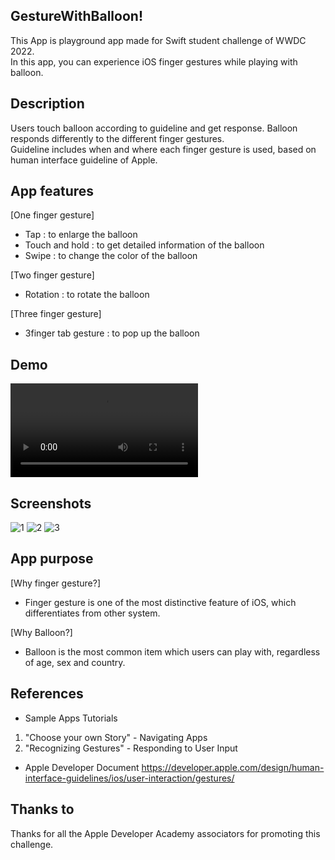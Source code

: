## GestureWithBalloon!

This App is playground app made for Swift student challenge of WWDC 2022.   
In this app, you can experience iOS finger gestures while playing with balloon.

## Description
Users touch balloon according to guideline and get response.
Balloon responds differently to the different finger gestures.    
Guideline includes when and where each finger gesture is used, based on human interface guideline of Apple.

## App features
[One finger gesture]
- Tap : to enlarge the balloon
- Touch and hold : to get detailed information of the balloon
- Swipe : to change the color of the balloon

[Two finger gesture]
- Rotation : to rotate the balloon

[Three finger gesture]
- 3finger tab gesture : to pop up the balloon

## Demo
![Demo](https://user-images.githubusercontent.com/103009135/167303831-9beb5c36-59c3-405e-814e-5104c1ff9719.mov)

## Screenshots
![1](https://user-images.githubusercontent.com/103009135/167303838-41ccea86-0011-4ccf-829e-3a5d421350da.png)
![2](https://user-images.githubusercontent.com/103009135/167303841-f27f6496-f224-4290-88e4-688805f9b8c2.png)
![3](https://user-images.githubusercontent.com/103009135/167303843-69d0858f-20b0-40af-87e0-cab20ca66c0e.png)

## App purpose
[Why finger gesture?]
- Finger gesture is one of the most distinctive feature of iOS, which differentiates from other system.

[Why Balloon?]
- Balloon is the most common item which users can play with, regardless of age, sex and country.

## References

- Sample Apps Tutorials
1. "Choose your own Story" - Navigating Apps
2. "Recognizing Gestures" - Responding to User Input

- Apple Developer Document 
https://developer.apple.com/design/human-interface-guidelines/ios/user-interaction/gestures/ 


## Thanks to
Thanks for all the Apple Developer Academy associators for promoting this challenge. 

